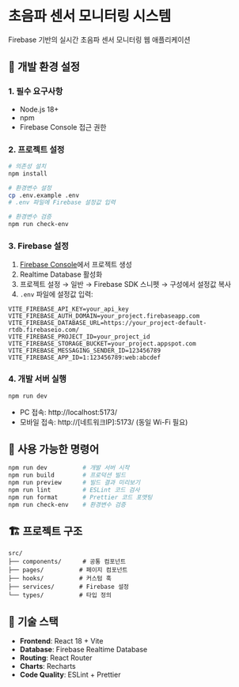 # 초음파 센서 모니터링 시스템

Firebase 기반의 실시간 초음파 센서 모니터링 웹 애플리케이션

## 🚀 개발 환경 설정

### 1. 필수 요구사항

- Node.js 18+
- npm
- Firebase Console 접근 권한

### 2. 프로젝트 설정

```bash
# 의존성 설치
npm install

# 환경변수 설정
cp .env.example .env
# .env 파일에 Firebase 설정값 입력

# 환경변수 검증
npm run check-env
```

### 3. Firebase 설정

1. [Firebase Console](https://console.firebase.google.com/)에서 프로젝트 생성
2. Realtime Database 활성화
3. 프로젝트 설정 → 일반 → Firebase SDK 스니펫 → 구성에서 설정값 복사
4. `.env` 파일에 설정값 입력:

```
VITE_FIREBASE_API_KEY=your_api_key
VITE_FIREBASE_AUTH_DOMAIN=your_project.firebaseapp.com
VITE_FIREBASE_DATABASE_URL=https://your_project-default-rtdb.firebaseio.com/
VITE_FIREBASE_PROJECT_ID=your_project_id
VITE_FIREBASE_STORAGE_BUCKET=your_project.appspot.com
VITE_FIREBASE_MESSAGING_SENDER_ID=123456789
VITE_FIREBASE_APP_ID=1:123456789:web:abcdef
```

### 4. 개발 서버 실행

```bash
npm run dev
```

- PC 접속: http://localhost:5173/
- 모바일 접속: http://[네트워크IP]:5173/ (동일 Wi-Fi 필요)

## 📝 사용 가능한 명령어

```bash
npm run dev          # 개발 서버 시작
npm run build        # 프로덕션 빌드
npm run preview      # 빌드 결과 미리보기
npm run lint         # ESLint 코드 검사
npm run format       # Prettier 코드 포맷팅
npm run check-env    # 환경변수 검증
```

## 🏗️ 프로젝트 구조

```
src/
├── components/      # 공통 컴포넌트
├── pages/          # 페이지 컴포넌트
├── hooks/          # 커스텀 훅
├── services/       # Firebase 설정
└── types/          # 타입 정의
```

## 🔧 기술 스택

- **Frontend**: React 18 + Vite
- **Database**: Firebase Realtime Database
- **Routing**: React Router
- **Charts**: Recharts
- **Code Quality**: ESLint + Prettier
